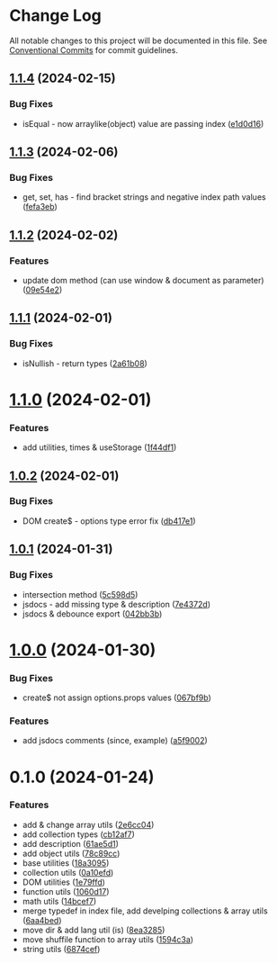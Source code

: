 # Change Log

All notable changes to this project will be documented in this file.
See [Conventional Commits](https://conventionalcommits.org) for commit guidelines.

## [1.1.4](https://github.com/janghye0k/doumi/compare/v1.1.3...v1.1.4) (2024-02-15)

### Bug Fixes

- isEqual - now arraylike(object) value are passing index ([e1d0d16](https://github.com/janghye0k/doumi/commit/e1d0d160230384c00dedeff578927449f501b720))

## [1.1.3](https://github.com/janghye0k/doumi/compare/v1.1.2...v1.1.3) (2024-02-06)

### Bug Fixes

- get, set, has - find bracket strings and negative index path values ([fefa3eb](https://github.com/janghye0k/doumi/commit/fefa3eb4b2a0d31f7ec3a9a00d5f27d7cfcf36d4))

## [1.1.2](https://github.com/janghye0k/doumi/compare/v1.1.1...v1.1.2) (2024-02-02)

### Features

- update dom method (can use window & document as parameter) ([09e54e2](https://github.com/janghye0k/doumi/commit/09e54e2db7025167484df3562c7a9a05103e1961))

## [1.1.1](https://github.com/janghye0k/doumi/compare/v1.1.0...v1.1.1) (2024-02-01)

### Bug Fixes

- isNullish - return types ([2a61b08](https://github.com/janghye0k/doumi/commit/2a61b086cd5cc8a40e9c5fcaf7824b2b63982bd8))

# [1.1.0](https://github.com/janghye0k/doumi/compare/v1.0.2...v1.1.0) (2024-02-01)

### Features

- add utilities, times & useStorage ([1f44df1](https://github.com/janghye0k/doumi/commit/1f44df18c0d93bf96831890c3a30fd1a79d2f8ad))

## [1.0.2](https://github.com/janghye0k/doumi/compare/v1.0.1...v1.0.2) (2024-02-01)

### Bug Fixes

- DOM create$ - options type error fix ([db417e1](https://github.com/janghye0k/doumi/commit/db417e19a1272888d74e353b75f30e5e1a915523))

## [1.0.1](https://github.com/janghye0k/doumi/compare/v1.0.0...v1.0.1) (2024-01-31)

### Bug Fixes

- intersection method ([5c598d5](https://github.com/janghye0k/doumi/commit/5c598d5a90d50d1eee9b35a3a6e10aea1b4908ad))
- jsdocs - add missing type & description ([7e4372d](https://github.com/janghye0k/doumi/commit/7e4372d8a5e35f07f817bd707d593418173150f1))
- jsdocs & debounce export ([042bb3b](https://github.com/janghye0k/doumi/commit/042bb3b90bfa4ac3259d2a4466e725941d87e6a5))

# [1.0.0](https://github.com/janghye0k/doumi/compare/v0.1.0...v1.0.0) (2024-01-30)

### Bug Fixes

- create$ not assign options.props values ([067bf9b](https://github.com/janghye0k/doumi/commit/067bf9bbe307d534e83c640c81806bd4ea7825e1))

### Features

- add jsdocs comments (since, example) ([a5f9002](https://github.com/janghye0k/doumi/commit/a5f9002d52b1ce3e9dbea71b3549f58500313fa9))

# 0.1.0 (2024-01-24)

### Features

- add & change array utils ([2e6cc04](https://github.com/janghye0k/doumi/commit/2e6cc04ba688cf3e15fe8982b1279887cd9d7d90))
- add collection types ([cb12af7](https://github.com/janghye0k/doumi/commit/cb12af711a54766b811fefa3facbfafe2771db3f))
- add description ([61ae5d1](https://github.com/janghye0k/doumi/commit/61ae5d1ac4fec3c2f2783703643a832013f22996))
- add object utils ([78c89cc](https://github.com/janghye0k/doumi/commit/78c89cc225051cc3e1fe7edf25b68ede35eedd9c))
- base utilities ([18a3095](https://github.com/janghye0k/doumi/commit/18a3095e04b826f75b45a86dfd7070100a6af620))
- collection utils ([0a10efd](https://github.com/janghye0k/doumi/commit/0a10efdbbd15d115553a3a8651234bb44d601e83))
- DOM utilities ([1e79ffd](https://github.com/janghye0k/doumi/commit/1e79ffd860936293ca6bc1e994ad25fbba328f11))
- function utils ([1060d17](https://github.com/janghye0k/doumi/commit/1060d17a94fbd3f78314cd633ca49117010acd59))
- math utils ([14bcef7](https://github.com/janghye0k/doumi/commit/14bcef7f85d01af54192d522b7381e42594c8bad))
- merge typedef in index file, add develping collections & array utils ([6aa4bed](https://github.com/janghye0k/doumi/commit/6aa4bed22553ad2d2c0d4cbc975b751d863a99a5))
- move dir & add lang util (is) ([8ea3285](https://github.com/janghye0k/doumi/commit/8ea3285ef99f00c74ce15c010bfb68d12568f71a))
- move shuffile function to array utils ([1594c3a](https://github.com/janghye0k/doumi/commit/1594c3aa2d2840421332d9b7fb7c66c1b68f4b33))
- string utils ([6874cef](https://github.com/janghye0k/doumi/commit/6874cef3108ed0a292221d245b6414ec803cc8cf))
